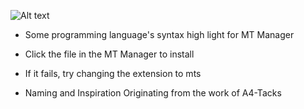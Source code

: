 ![Alt text](https://img.shields.io/badge/MT管理器-语法高亮文件-gold)

- Some programming language's syntax high light for MT Manager

- Click the file in the MT Manager to install

- If it fails, try changing the extension to mts

- Naming and Inspiration Originating from the work of A4-Tacks
